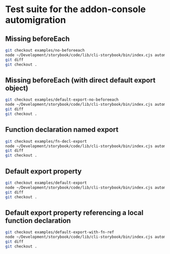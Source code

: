 # Test suite for the addon-console automigration

## Missing beforeEach
```sh
git checkout examples/no-beforeeach
node ~/Development/storybook/code/lib/cli-storybook/bin/index.cjs automigrate migrate-addon-console
git diff
git checkout .
```

## Missing beforeEach (with direct default export object)
```sh
git checkout examples/default-export-no-beforeeach
node ~/Development/storybook/code/lib/cli-storybook/bin/index.cjs automigrate migrate-addon-console
git diff
git checkout .
```

## Function declaration named export
```sh
git checkout examples/fn-decl-export
node ~/Development/storybook/code/lib/cli-storybook/bin/index.cjs automigrate migrate-addon-console
git diff
git checkout .
```

## Default export property
```sh
git checkout examples/default-export
node ~/Development/storybook/code/lib/cli-storybook/bin/index.cjs automigrate migrate-addon-console
git diff
git checkout .
```

## Default export property referencing a local function declaration
```sh
git checkout examples/default-export-with-fn-ref
node ~/Development/storybook/code/lib/cli-storybook/bin/index.cjs automigrate migrate-addon-console
git diff
git checkout .
```
